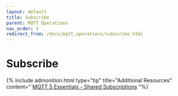 ```yaml
---
layout: default
title: Subscribe
parent: MQTT Operations
nav_order: 3
redirect_from: /docs/mqtt_operations/subscribe.html
---
```


# Subscribe

{% include admonition.html type="tip" title="Additional Resources" content="
[MQTT 5 Essentials - Shared Subscriptions](https://www.hivemq.com/blog/mqtt5-essentials-part7-shared-subscriptions/)
"%}
